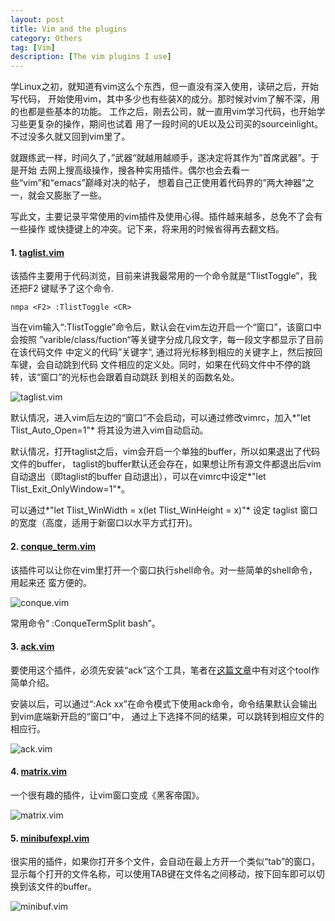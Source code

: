 ```yaml
---
layout: post
title: Vim and the plugins
category: Others
tag: [Vim]
description: [The vim plugins I use]
---
```


学Linux之初，就知道有vim这么个东西，但一直没有深入使用，读研之后，开始写代码，
开始使用vim，其中多少也有些装X的成分。那时候对vim了解不深，用的也都是些基本的功能。
工作之后，刚去公司，就一直用vim学习代码，也开始学习些更复杂的操作，期间也试着
用了一段时间的UE以及公司买的sourceinlight。不过没多久就又回到vim里了。

就跟练武一样，时间久了，”武器“就越用越顺手，遂决定将其作为”首席武器”。于是开始
去网上搜高级操作，搜各种实用插件。偶尔也会去看一些“vim”和“emacs”巅峰对决的帖子，
想着自己正使用着代码界的”两大神器“之一，就会又膨胀了一些。

写此文，主要记录平常使用的vim插件及使用心得。插件越来越多，总免不了会有一些操作
或快捷键上的冲突。记下来，将来用的时候省得再去翻文档。

#### 1. [taglist.vim](http://www.vim.org/scripts/script.php?script_id=273)

该插件主要用于代码浏览，目前来讲我最常用的一个命令就是“TlistToggle”，我还把F2
键赋予了这个命令.
	
	nmpa <F2> :TlistToggle <CR>

当在vim输入“:TlistToggle”命令后，默认会在vim左边开启一个“窗口”，该窗口中会按照
”varible/class/fuction“等关键字分成几段文字，每一段文字都显示了目前在该代码文件
中定义的代码”关键字“, 通过将光标移到相应的关键字上，然后按回车键，会自动跳到代码
文件相应的定义处。同时，如果在代码文件中不停的跳转，该“窗口”的光标也会跟着自动跳跃
到相关的函数名处。

![taglist.vim]({{root_url}}/images/taglist.png "taglist.vim")

默认情况，进入vim后左边的“窗口”不会启动，可以通过修改vimrc，加入*"let Tlist_Auto_Open=1"*
将其设为进入vim自动启动。

默认情况，打开taglist之后，vim会开启一个单独的buffer，所以如果退出了代码文件的buffer，
taglist的buffer默认还会存在，如果想让所有源文件都退出后vim自动退出（即taglist的buffer
自动退出），可以在vimrc中设定*"let Tlist_Exit_OnlyWindow=1"*。

可以通过*"let Tlist_WinWidth = x(let Tlist_WinHeight = x)"* 设定
taglist 窗口的宽度（高度，适用于新窗口以水平方式打开)。

#### 2. [conque_term.vim](http://www.vim.org/scripts/script.php?script_id=2771)

该插件可以让你在vim里打开一个窗口执行shell命令。对一些简单的shell命令，用起来还
蛮方便的。

![conque.vim]({{root_url}}/images/conque.png "conque.vim")

常用命令“ :ConqueTermSplit bash”。

#### 3. [ack.vim](http://www.vim.org/scripts/script.php?script_id=2572)

要使用这个插件，必须先安装“ack”这个工具，笔者在[这篇文章](http://byrlx.github.io/2013/10/31/Welcome-ack-to-my-toolbox.html)中有对这个tool作简单介绍。

安装以后，可以通过“:Ack xx”在命令模式下使用ack命令，命令结果默认会输出到vim底端新开启的“窗口”中，
通过上下选择不同的结果，可以跳转到相应文件的相应行。

![ack.vim]({{root_url}}/images/ack.png "ack.vim")

#### 4. [matrix.vim](http://www.vim.org/scripts/script.php?script_id=1189)

一个很有趣的插件，让vim窗口变成《黑客帝国》。

![matrix.vim]({{root_url}}/images/matrix.png "matrix.vim")

#### 5. [minibufexpl.vim](http://www.vim.org/scripts/script.php?script_id=159)

很实用的插件，如果你打开多个文件，会自动在最上方开一个类似“tab”的窗口，显示每个打开的文件名称，可以使用TAB键在文件名之间移动，按下回车即可以切换到该文件的buffer。

![minibuf.vim]({{root_url}}/images/minibufexpl.png "minibufexpl.vim")
